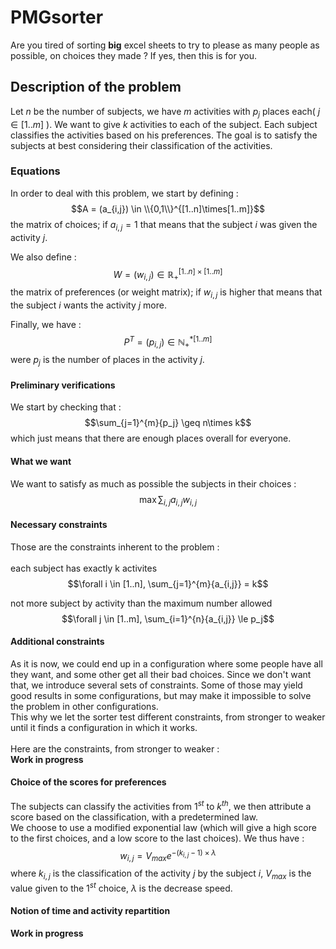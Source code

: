 # PMGsorter
Are you tired of sorting **big** excel sheets to try to please as many people as possible, on choices they made ? If yes, then this is for you.

## Description of the problem

Let $n$ be the number of subjects, we have $m$ activities with $p_j$ places each( $j \in [1..m]$ ). We want to give $k$ activities to each of the subject. Each subject classifies the activities based on his preferences. The goal is to satisfy the subjects at best considering their classification of the activities.

### Equations

In order to deal with this problem, we start by defining :
$$A = (a_{i,j}) \in \\{0,1\\}^{[1..n]\times[1..m]}$$
the matrix of choices; if $a_{i,j} = 1$ that means that the subject $i$ was given the activity $j$.

We also define :
$$W = (w_{i,j}) \in \mathbb{R_+}^{[1..n]\times[1..m]}$$
the matrix of preferences (or weight matrix); if $w_{i,j}$ is higher that means that the subject $i$ wants the activity $j$ more.

Finally, we have :
$$P^T = (p_{i,j}) \in \mathbb{N^*_+}^{[1..m]}$$
were $p_j$ is the number of places in the activity $j$.

#### Preliminary verifications

We start by checking that :
$$\sum_{j=1}^{m}{p_j} \geq n\times k$$
which just means that there are enough places overall for everyone.

#### What we want

We want to satisfy as much as possible the subjects in their choices :
$$\max \sum_{i,j}{a_{i,j}w_{i,j}}$$

#### Necessary constraints

Those are the constraints inherent to the problem : <br /> <br />
each subject has exactly k activites
$$\forall i \in [1..n], \sum_{j=1}^{m}{a_{i,j}} = k$$

not more subject by activity than the maximum number allowed
$$\forall j \in [1..m], \sum_{i=1}^{n}{a_{i,j}} \le p_j$$

#### Additional constraints

As it is now, we could end up in a configuration where some people have all they want, and some other get all their bad choices. Since we don't want that, we introduce several sets of constraints. Some of those may yield good results in some configurations, but may make it impossible to solve the problem in other configurations. <br /> This why we let the sorter test different constraints, from stronger to weaker until it finds a configuration in which it works.
<br /> <br />
Here are the constraints, from stronger to weaker : <br />
**Work in progress**

#### Choice of the scores for preferences
The subjects can classify the activities from $1^{st}$ to $k^{th}$, we then attribute a score based on the classification, with a predetermined law. <br />
We choose to use a modified exponential law (which will give a high score to the first choices, and a low score to the last choices). We thus have :
$$w_{i,j} = V_{max} e^{-(k_{i,j}-1)\times\lambda}$$
where $k_{i,j}$ is the classification of the activity $j$ by the subject $i$, $V_{max}$ is the value given to the $1^{st}$ choice, $\lambda$ is the decrease speed.

#### Notion of time and activity repartition
**Work in progress**
